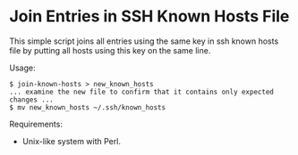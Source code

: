 Join Entries in SSH Known Hosts File
====================================

This simple script joins all entries using the same key in ssh known hosts
file by putting all hosts using this key on the same line.

Usage:

```console
$ join-known-hosts > new_known_hosts
... examine the new file to confirm that it contains only expected changes ...
$ mv new_known_hosts ~/.ssh/known_hosts
```

Requirements:

- Unix-like system with Perl.
